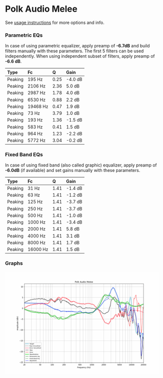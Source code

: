 # Polk Audio Melee
See [usage instructions](https://github.com/jaakkopasanen/AutoEq#usage) for more options and info.

### Parametric EQs
In case of using parametric equalizer, apply preamp of **-6.7dB** and build filters manually
with these parameters. The first 5 filters can be used independently.
When using independent subset of filters, apply preamp of **-6.6 dB**.

| Type    | Fc       |    Q | Gain    |
|:--------|:---------|:-----|:--------|
| Peaking | 195 Hz   | 0.25 | -4.0 dB |
| Peaking | 2106 Hz  | 2.36 | 5.0 dB  |
| Peaking | 2987 Hz  | 1.78 | 4.0 dB  |
| Peaking | 6530 Hz  | 0.88 | 2.2 dB  |
| Peaking | 19468 Hz | 0.47 | 1.9 dB  |
| Peaking | 73 Hz    | 3.79 | 1.0 dB  |
| Peaking | 193 Hz   | 1.36 | -1.5 dB |
| Peaking | 583 Hz   | 0.41 | 1.5 dB  |
| Peaking | 964 Hz   | 1.23 | -2.2 dB |
| Peaking | 5772 Hz  | 3.04 | -0.2 dB |

### Fixed Band EQs
In case of using fixed band (also called graphic) equalizer, apply preamp of **-6.0dB**
(if available) and set gains manually with these parameters.

| Type    | Fc       |    Q | Gain    |
|:--------|:---------|:-----|:--------|
| Peaking | 31 Hz    | 1.41 | -1.4 dB |
| Peaking | 63 Hz    | 1.41 | -1.2 dB |
| Peaking | 125 Hz   | 1.41 | -3.7 dB |
| Peaking | 250 Hz   | 1.41 | -3.7 dB |
| Peaking | 500 Hz   | 1.41 | -1.0 dB |
| Peaking | 1000 Hz  | 1.41 | -3.4 dB |
| Peaking | 2000 Hz  | 1.41 | 5.8 dB  |
| Peaking | 4000 Hz  | 1.41 | 3.1 dB  |
| Peaking | 8000 Hz  | 1.41 | 1.7 dB  |
| Peaking | 16000 Hz | 1.41 | 1.5 dB  |

### Graphs
![](./Polk%20Audio%20Melee.png)